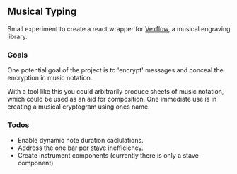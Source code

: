 ## Musical Typing

Small experiment to create a react wrapper for [Vexflow](https://github.com/0xfe/vexflow/wiki), a musical engraving library.

### Goals
One potential goal of the project is to 'encrypt' messages and conceal the encryption in music notation.

With a tool like this you could arbitrarily produce sheets of music notation, which could be used as an aid for composition. One immediate use is in creating a musical cryptogram using ones name.

### Todos
* Enable dynamic note duration caclulations.
* Address the one bar per stave inefficiency.
* Create instrument components (currently there is only a stave component)
